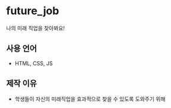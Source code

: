 # future_job
나의 미래 직업을 찾아봐요!

## 사용 언어
- HTML, CSS, JS

## 제작 이유
- 학생들이 자신의 미래직업을 효과적으로 찾을 수 있도록 도와주기 위해

